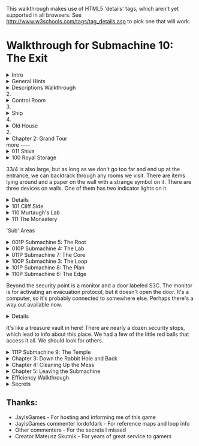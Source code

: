 This walkthrough makes use of HTML5 'details' tags, which aren't yet supported in all browsers. See http://www.w3schools.com/tags/tag_details.asp to pick one that will work.


Walkthrough for Submachine 10: The Exit
=======================================
<details><summary>Intro</summary>
Welcome to the final "Submachine" game! The series has spanned 10 episodes in as many years. The creator, Mateusz Skutnik, has finished up with the best art and longest trek so far. I've enjoyed the series greatly, so I wanted to put some work into a good walkthrough for others. Prior experience with Submachine in not necessary, but there are many references to previous games for those who want to look back.

The game world consists of 8 major areas, each of which has a portal back to a section of a previous Submachine game. The graphic style is that of the original, but updates were made so that they'd be appropriate to the new game. Most of the game play involves clicking switches, collecting items, and finding out where to put them.

There are a few parts to this walkthrough. I try to have progressive hints throughout, so that you can figure out as much as possible on your own. Also, each successive part is more detail oriented, so you can look for high level hints in the "Hints" section, detailed directions, you'll need to check out the "Efficiency" section.

"Explanations Walkthrough" leads you to clues to what you need before finding those items. It's a lot of back and forth, but hopefully you will understand what's going on. "Efficiency Walkthrough" is designed around subgoals for accessing the ending. Items are collected and used at convenient times with no explanation about what they are.

"Secrets" contains info for getting the ten small red balls that are used to access extra text just before finishing the game. Items used solely to acquire secrets are mostly ignored by the main walkthroughs, except under special spoiler tags.

I label areas mainly by their teleporter coordinates. So, '101' means first and third buttons depressed before activating teleporter. I also use a 'P' to mean through the powered portal. So '110P' means the area from the beginning of Sub 6: The Edge.

Remember that the game is designed so that you can't get stuck. No matter what you've done, what you have, or where you are, you can still reach the ending! (And you can still get all the secrets!)

Enjoy!
</details>
<details><summary>General Hints</summary>
- You're not stuck.
- Really, you're not stuck. The ending is reachable from any situation.
- The secrets are also reachable from any situation.
- If an item came from a device, it probably goes into a similar device.
- Mechanisms with little red and green lights need to be activated elsewhere.
- Pick up everything. There are no useless items.
- There are a few useless mechanisms.
- Most mechanisms have visual clues for how to activate them. Like missing pieces.
- If a mechanism stops working, you don't need it any more.
- Some obvious items are for non-obvious secrets. Progress is better than completion.
- There are some things you'll understand early, but can't be solved until much later.
- All ten secrets are small red balls. Some are hidden in "plain sight".
</details>
<details><summary>Descriptions Walkthrough</summary>
This takes you through the game, pointing out clues. It's more commentary than directions, so it's good if you want vague hints, or want to read about a previous section to see if you missed an obscured clue. The back story is left out, but you're led to in-game papers that describe it. Secrets are dealt with as if they were normal game items, but more vague and left out of the spoiler hints. This walkthrough is set up as if it's telling the protagonist's story. Read the Efficiency Walkthrough section if you need clearer guidance.

This is written as if we have everything we need to pass each obstacle. The player will have to jump back and forth between areas to actually reach the area in the next paragraph. Read about what you see, for subtle hints about what to do next. Spoiler hints will say where to go, but not what to do there or the best order to do anything.

Progressive spoilers: character of the game, descriptions and clues, search locations
1. <details><summary>Chapter 1: Where Am I?</summary>
  The first part of the game is simple and linear. Explore a bit, click to collect items, and use them where you can. Don't miss the 'Backpack' early on, you have limited inventory space! Figure out how the game works. Pass though rooms and portals. Find the teleporter to finish this part.
  1. <details><summary>Docks</summary>
    We start off on an unstable platform with stone floating around. This seems to be a technologically mixed area that plaques call the Northern Garden docks. There are four labeled 'docks'. There's a ship anchored (literally) to one of the docks, but we can't see it. There's a ladder, but all it has is a glowing orb at the top. It seems small enough to grab. A hole in the ground leads to a machine that doesn't do anything, but does have a hole for something. Pieces of the wall are floating around. They seem to be centered on something. There's a building blocking our path. The circular device nearby looks like it might be useful.
    <details><summary>Hint</summary>
    - Put the Light Sphere in the circular device to gain access to the building.
    </details>
  </details>
  2. <details><summary>Control Room</summary>
    his is a modest building that seems in disrepair. There are some levers upstairs labeled like the docks. What dock was the ship at? There's a backpack by a chair that looks useful. The stairway doesn't go anywhere. What breaks up support beams but leaves them floating? There's a vending machine in the corner. It seems to require an id card. Maybe there's one on the ship?
    <details><summary>Hint</summary>
    - Click the lever marked '3' to move the ladder to the ship.
    </details>
  </details>
  3. <details><summary>Ship</summary>
    We can reach what seems to be a space ship, but it still needs power. Luckily, there's ship number card by the entrance, and those cables go right into the machine we saw.
    <details><summary>Hint</summary>
    - Take the Id to the vending machine, insert it to get a Bottle Fuse, take it outside to the machine in the hole. Insert it and press the button.
    </details>
    The ship is so old that there's mold everywhere! It's interesting to look at, but probably doesn't do anything anymore. Maybe there's some scrap to collect on board. We found the bridge, but the security is still in place, and we don't have a captain's ID badge, or whatever goes in the other slot. There's a hatch missing a handle, maybe that's still around somewhere.
    <details><summary>Hint</summary>
    - The Door Valve is on the other side of the ship. Insert it into the hatch and click to open it.
    </details>
  </details>
  4. <details><summary>Old House</summary>
    We found a karma portal like the ones in previous Submachine games. They'll probably take us to many unusual places. This place seems like an old house. The way is blocked a bit, but nothing too difficult to handle. There's a hole in the floor with a little red ball at the bottom. Looks like something valuable, but we can't reach it. Even if we found a long stick to reach, it's so far down that grabbing it would be a problem. There's some strange equipment around. One large capsule has lights on it and a panel that might open, but it won't and the device seems inactive. The nearby door is shut and not opening. There's another unusual device on a lower level, but it seems to be missing some parts. All the statues are facing some brick structure that seems subtly out of place with the house. It must be important.
  </details>
</details>
2. <details><summary>Chapter 2: Grand Tour</summary>
  Now that you have access to a teleporter, there are many worlds to explore. Go from place to place collecting and using items. About half of them are used in the area you found them in, the rest go through the teleporter. Use the powered portals to get to areas from previous Submachine games. You'll finish this part of the game when you gather all the pieces to activate the powered portal in the first area.
  1. <details><summary>001 The Pyramid</summary>
    There's a bunch of ancient Egyptian stuff around, but the pyramid walls look like copper. There's a couple of geared devises on walls, but neither is complete. There's a totem with Hieroglyphics on it, and there are some papers around with the same symbols. A box on an upper level has the same symbol as the totem, but it doesn't seem to do anything. There are a couple of jackal heads that teleport us between them, which is odd because there are ladders that reach them both. There's also an odd gray stone device with buttons, attached to a socket. There's nothing around that fits in, though.
    <details><summary>Hint</summary>
    - The last hieroglyph page is in 111. The Karma Vile for the stone device is in 110P. You get the first Cog Wheel from the box when the totem is set up properly. The other 3 are in 001P, 101P, and 011. 
    </details>
    The ladders both drop down into compartments below. There's a glowing portal down one, and a glowing device down the other. They look useful. 
  </details>
  2. <details><summary>010 The Excavation</summary>
    Looks like a work site, but the drill is busted. It's turned off and there's a handle in what looks like red sand. It appears to be solid. There's sand on the other side too, but it doesn't fill the hole. There's a machine that seems to open a hatch somewhere. There's a glowing Range Confirmator that may need power.
    <details><summary>Hint</summary>
    - Get the handle and put it on the drill. Open the handles and pull both levers to activate it.
    </details>
    The drill must have already done its work, because there is equipment down its hole. One of the Range Confirmators is in a socket with a green light. There are two other sockets with red lights. There are two airlocks, but one is missing a handle. We can get past the other one. There's a closed hatch and a bar that looks like a handle.
    <details><summary>Hint</summary>
    - Open the other airlock with the handle, place both Confirmators in the sockets and activate the machine to open the hatch
    </details>
    There's a piece of paper with a some kind of rune on it here, and a large portal beyond the hatch.
  </details>

</details>
more
----
        <details>
        <summary>011 Shiva</summary>
            <p>This place consists of three large metal spheres, connected by a large pipe. The pipe is busted open and we can climb inside. Unfortunately, there are security fields blocking access to two of the spheres. We can enter the third, which has some kind of rotating device. Activating it changes some of its lights from red to green and vise versa, but anything but the original position puts up a security gate to that we can't leave. We can go all the way around the largest sphere and enter through a hatch. It seems to be a computer interface. There are a lot of green lights around. What could those be?
            <details>
                Use a Insulator Cap found in 101P to block the exit security gate. We'll assume the that emergency protocol has also been activated. It's in 110P
                </details>
            <p>With the security gates partially deactivated we can enter all the spheres through the busted tube. The left sphere has a large portal in it. The right sphere now has a ladder visible that exits below. There's a copper Cog gear here.
            </details>
        <details>
        <summary>100 Royal Storage</summary>
            This place is full of old structures that seem to be held together by advanced technology. There are time and space anomalies all around, so movement doesn't always end up where we expect. There are signs naming five separate storage facilities. There's nothing else of interest here.
            <p>32/1 is all red brick inside. There doesn't seem to be any order to the rooms, and backtracking leads to new places rather than old ones. It would be easy to hide somthing in here. Luckily, the total number of rooms seems low. There are items scattered about, and two metal devices in walls. One seems to need completion, with oblong recesses in it. Another looks like a secure box we don't have access to.
            <details>
                Fill the first device with Karma Fuses to access the second.
                </details>
            <p>33/1 is very small. There are some items on the floor, and you see all of it before returning to the entrance.
            <p>33/2 is also very small. Every exit leads back to the entrance, except the ones at the entrance. There are some things on the floor, but the large portal seems to be the reason this vault exists. Unfortunately, it's not active. There are round sockets in the wall nearby. Maybe it construction wasn't completed.
            <details>
                Fill the corners with Loop Stabilizers to active the portal.
                </details>
            <p>33/3 has much more space inside, and has some kind of order to it. The left doors all lead to the same places, and the same is true for the other doors and ladders. Backtracking to previous rooms is somewhat possible. There are a lot of devises on the walls! Most of them have red and green indicators and labels, though there is one dial with labels from all the other devices, and one with multiple red lights with a panel that might open. There's also a large capsule here that looks similar to the one near the first teleporter. Far from the entrance, there's a paper with some history about an escapee. Maybe there's hope of escaping?
            <details>
                Activate each device after setting the dial to its label. 
                </details>
            </details>
            <p>33/4 is also large, but as long as we don't go too far and end up at the entrance, we can backtrack through any rooms we visit. There are items lying around and a paper on the wall with a strange symbol on it. There are three devices on walls. One of them has two indicator lights on it.
            <details>
                Activate the two devices and then collect an item from the one with lights.
                </details>
        <details>
        <summary>101 Cliff Side</summary>
            <p>There's not much here. There's an older stone statue of an ox that's missing some pieces, a paper with some strange message about multiple dimensions, and a piston. The piston activates a ladder that leads to an upper ledge. The piston there is missing, though, so we can't reach higher. There's a big spherical machine that is missing something according to the pedestal nearby. There's a metal piece that's almost fallen off the ledge, but it doesn't fit in the machine.
            <details>
                The Stone Grapes are in 011P and 001. The other ox statue is in 110. The Ladder Piston is in the ship near the start of the game. The Data Tape is in 001P.
                </details>
            <p>Even with the machine satisfied, it doesn't seem to do anything useful. It only says that it's finished was it was doing. Maybe those cables are communicating with some other machine? The upper ledge has paper with a strange symbol on it. And a large portal.
            </details>
        <details>
        <summary>110 Murtaugh's Lab</summary>
            <p>This place is huge! It also seems to be falling apart, like the docks, there are paths that lead to empty space and broken walls floating about. There's a machine on the far wall with a socked for some large device. There are three doors around the teleporter.
            <p>The left room is the most broken up, and things are scattered around the floor. There's a paper on the wall. Someone may have been studying the strange behavior.
            <p>The center room was poorly barricaded, probably because of some fancy equipment in it and its back room. There's a large capsule here like the one near the first teleporter. There's also a magnifying glass that doesn't have an experiment running. We could use it if needed without disturbing anything. There are skulls on tables and in drawers. Why would anyone want to look at skulls?
            <p>The third door just leads to three more! The left one has an out-of-place old stone statue of an ox, and a box with mostly small things around it. The center door leads to a large portal. It's got a number of smaller devices connected to it with wires. Half of them have green lights and hold a metal thing like the ones lying around the floors here. The other half are empty with red lights. The right door contains a large version on an experiment. The experimenter seems to have found a way to repair broken walls!
            <details>
                Fill the portal devices with Vector Finders. 3 are here, the others are in 101 and 100.
                </details>
            </details>
        <details>
        <summary>111 The Monastery</summary>
            <p>If there were monks here once, they lived a spartan life. Most interesting things look like they came from elsewhere. There's a paper with what looks like hieroglyphics on it. There's a metal bar near a statue. There's a large capsule like the one near the first teleporter. There's some electric device, that could be a sender or receiver. There's a large portal that looks like it belongs here, strangely enough, but it's not active. There's also a circular stand like the one used to gain access to the control room to power the ship. Too bad we can't remove the Light Sphere from there.
            <details>
                Use a Light Sphere from 101P or 100P to get an item that powers the portal. 
                </details>
            </details>
        <p>'Sub' Areas
        <details>
        <summary>001P Submachine 5: The Root</summary>
            <p>We no longer have the metal keys to use the local teleporter, and it looks damaged by the karma portal anyway, so we're stuck in this area. The Coil we placed back then seems to have exploded, leaving a Light Sphere. There's a gear in the tub that looks out of place. We can move some panels from the wall to reveal a handle we didn't notice before. There's a ladder that leads to a socket in the wall. Opening the panel reveals that it's empty. Perhaps there's another one somewhere so we know what kind of thing plugs in.
            <details>
                Get a Root Finder from 101P to collect an item from below.
                </details>
            </details>
        <details>
        <summary>010P Submachine 4: The Lab</summary>
            <p>We've been on this roof before, but the ladder is broken, so we can't get to the familiar areas. There's a force field blocking the path, but it's controlled from our side. That's pretty sloppy security, or there's something inside that's important enough to stay there. There's a Light Sphere set up to get us into a new section of the lab. There's a page on the wall, something about time travel. There's a metal Ladder Step nearby, but there's no way it would fit the wooden ladder outside. There's another security device set up, this one is actually keeping us out. Maybe it's as sloppy as the one outside and we can trick it somehow.
            <details>
                There's a Chip with security codes hidden in 011P, but you'll need to head to 110 to actually get at it.
                </details>
            <p>Past the security is a workbench with a tank of karma like the one from the other lab. This one is set up to dispense it. Maybe if we had an appropriate container we could use it to do the miracles we saw in the other lab?
            <details>
                The container is in 000, and the miracle works, so it's a late-game item.
                </details>
            </details>
        <details>
        <summary>011P Submachine 7: The Core</summary>
            <p>This is the large shrine we visited before, but it seems to have aged quite a bit. The telescopes that haven't fallen apart still point to the same locations, but the electrical equipment is broken down an full of stones. There are floating blocks outside; this place may be damaged by the same thing that damaged others. The entrance we used last time is completely gone. Looks like someone visited at one point, but there's nothing left of them now but a suit and a skull. There's a large machine in one room that looks like the one on the cliff. The pedestal has the same message on it as well. There's a note left behind saying someone will be back here eventually. Hope that wasn't them in the suit.
            <details>
                Satisfying the machine at 101 will provide an item here.
                </details>
            </details>
        <details>
        <summary>100P Submachine 3: The Loop</summary>
            <p>This was the place we were stuck doing puzzles for what seemed like forever. The rooms aren't stable like before, though. They're randomized like in another vault. There are so many rooms, it's hard to reach a location. There are two valve enclosures with four positions each, but one valve is missing. There are two receiver bells with dials that need activation before they'll turn. All four of these items are labeled. There's a devise with all those labels on it, with similar bells, and columns with lights that might move. There's a grid of some kind of material, with the corners of the grid missing. There's a device that seems to be ripped out and has wires dangling. Finally, there's a mount with two lights, presumably where the reward for this puzzle is kept.
            <details>
                The missing valve is in the basement past the back door of 000. It might still be locked at this point. Use the valves to line up the lights with a bell, then turn the dial of the corresponding bell. Repeat. Grab the reward. More hints are in the Efficiency Walkthrough, but this is a long difficult puzzle, so don't get discouraged.
                </details>
            </details>
        <details>
        <summary>101P Submachine 8: The Plan</summary>
            <p>This is a small section of a world visited not long before. The Coil is still there powering the dimensional locater, but the ladder is missing. We no longer have the controller that let us jump between worlds. Luckily, someone has set up a light sphere crown to get us into the pod without it.
            <details>
                There's a Light Sphere below and the other is in 001P.
                </details>
            <p>Some of the equipment has been removed from the pod, but they left a Cog above and didn't open the hatch after unlocking it. We've seen some Ladder Steps around, maybe if we get enough we can reach the area below us for the first time.
            <details>
                The 3 Steps are in 111, 010P, and 110P.
                </details>
            <p>We made it down the ladder! There is a Light Sphere here, along with instructions for setting up the crown above. There is a little round device in a computer socket that isn't doing anything but make blue light. Maybe it will be of more use elsewhere. 
            </details>
        <details>
        <summary>110P Submachine 6: The Edge</summary>
            <p>This the the place we were dropped off to die when we couldn't pass a security check. The teleporter looks worse than before, and pieces of wall have fallen down, revealing an entrance we never say before. Too bad there's no valve on that hatch. There's some new equipment set up, some sockets, what could those have been for? Around the corner, there's a paper with a strange symbol on the wall. The path beyond seems to have broken off. The vents are rusted enough to remove the covers and enter.
            <details>
                There's a fuse for the socket in the lighthouse. The valve is in one of the vents.
                </details>
            <p>There's a security system on through the left vent, but all the green balls needed to disable it are there. There are some items on pedestals (or fallen off), those must be important. There's also a large capsule like the one near the first teleporter.
            <p>The right vent has a four-way split with a machine controlling where to go, but it's blocked, so we can only go up. There's another one of those robot storage devices that seem to be everywhere. This one has something glowing in it. 
            The valve nearby is locked just like the entry machine is.
            <details>
                The Block Remover Tool is in the other vent. Use it on the center of the machine, unlocking it and the valves.
                </details>
            <p>The valves control which two exits are open at any time. There are a few items around that could be useful, including the Hatch Valve for the hatch outside. Beyond the hatch is another security point like the one in the vent, but this one is missing the Plasma Charges that unlock it. We'll have to find those.
            <details>
                There's a Charge in each vent, and the other in in 011.
                </details>
            </details>
            <p>Beyond the security point is a monitor and a door labeled S3C. The monitor is for activating an evacuation protocol, but it doesn't open the door. It's a computer, so it's probably connected to somewhere else. Perhaps there's a way out available now.
            <details>
                The protocol is for 011. The door is opened in the ship at the beginning of the game.
                </details>
            <p>It's like a treasure vault in here! There are nearly a dozen security stops, which lead to info about this place. We had a few of the little red balls that access it all. We should look for others. 
        <details>
        <summary>111P Submachine 9: The Temple</summary>
            <p>We just came from here but it looks like a lot of time has past. There's a lot more red 'sand' everywhere, and the only accessible plaque is broken. It covers up most of the places we knew about. Finding an item in this would be like finding an needle in a haystack. There is one place to go, past a hole in the stairway where it looks like someone set up a dimensional locater. Too bad we don't have the control device, but it's broken anyway. There's a wire to some holding cylinder. If we can power it we might salvage something from this trip.
            <details>
                The Coil is in 101P
                </details>
            </details>
    </details>
    <details><summary>Chapter 3: Down the Rabbit Hole and Back</summary>
        <p>This part of the game is again more linear, with a little backtracking. Explore the oldest sections of Submachine games in order to open up the rest of the options. Don't be afraid when the exit disappears on you. You'll find another way out to end this part of the game.
        <details>
        <summary>000P Submachine 2: The Lighthouse</summary>
            <p>This place was the real beginning of journey through the Submachine. Now it's so full of this red stuff that we can't go very far. There's a Light Sphere where the wisdom crystal was once. But it was taken, so the light is a mystery. The box with all the wires seems to have blown a fuse or something, since one of the levers is inactive. The path up is blocked, but there's a light crown around to get us to the other side of the room. The ladder won't extend, one of the wires is broken. There's a little box like the one in the lab nearby. There's also a transmitter hooked up to a grid of strange symbols, like the ones we've found on paper.
            <details>
                Enter the 4 runes into the transmitter. The papers are at 010, 100, 101P, and 110P. The receiver is at 111. Use the item to fix the wire, and pull the lever on the box to extend the ladder
                </details>
            </details>
        <details>
        <summary>Submachine 1: The Basement</summary>
            <p>Ah, the original Submachine game console. There's a note about the lab stuff nearby, but the game is where we first noticed something was different. And there's a karma portal here. Maybe we can here from somewhere else originally? Through the portal is a setup like at the end of the game, but it's all real... and fake! It's a bunch of paintings that make it look like we've reached the outside. The path circles a tower, but part of it is broken up with more floating walls. There's an elevator here. Looking out from it the paintings seem real. Well, real enough for a game. This is the ending of Submachine, and we're retracing our steps back through it. Maybe it was all real after all?
            <p>Well, these red rooms are new, but the elevator disappeared from under the same symbol it appeared under back then. There seem to be unsolved problems here. Levers and stones and switches. It's still like a game setup, everything nearby just needs to be rearranged properly, and maybe we'll get to the portal behind the glass. The raised bed doesn't seem all that necessary, though.
            <details>
                The stone goes on the scale, the stone gets turned to match the mark on the other one, the switches need to be flipped, and all 4 levers can be collected and inserted into their spots around the glass.
                </details>
            <p>Now this is familiar! All the puzzles here are just as we left them, but more broken apart and moldy. It must have been real after all! Well, lets collect all the items from before, maybe they'll be useful outside. There's a portal where the original exit was. The wisdom crystal is missing of course, but there's another Light Sphere in its place. Maybe they 'grow back' after a long enough time? Continuing to retrace our steps leads us back to the old house. Did we come from here originally?
            </details>
    </details>
    <details><summary>Chapter 4: Cleaning Up the Mess</summary>
        <p>This part of the game is about traveling around, dealing with all the unfinished business you've noticed along the way. Find a way to reconstruct damaged sections of the world. Collect and use all the secrets now. Reach the giant bulb at the top of the lighthouse to move on to the last part.
        <details>
        <summary>Find a tool</summary>
            <p>We're back at the house, and have access to every location and portal. Are there any mysteries we couldn't deal with before that we can now? How about the large capsule right here by the door?
            <details>
                Use the 4 Fuses from the basement to activate the 4 capsules. They're in 100, 110, 110P and 111.
                </details>
            <p>There's an Empty Karma Stabilizer inside. Perhaps we should fill it with karma?
            <details>
                The karma tank is in 010P.
                </details> 
            </details>
        <details>
        <summary>Perform the miracles</summary>
            <p>Leaving the lab, we see that the roof tiles dislodged by proximity to the karma portal are reacting to the Stabiliser. Using the Stabiliser on them actually fixes the broken roof! How many other places did we come across that had broken, floating pieces?
            <details>
                at least 11 ;-) (but one was the roof you just fixed, and two can't be fixed)
                </details>
            <p>There were so many places to go! Mostly there were Tiles to collect. There was a pathway with a message about a sentient machine, a box of junk that looked interesting, and more! The one in the basement was really confusing, The submachine game seems like a real place, but the portal took us to some electronic world. Were we really in the game? This last place has a door that seems to be unlocked by placing Tiles above it. Let's see if we have all 4.
            <details>
                The tiles are in repaired karma portals in 000, 000P, 110, docks.
                </details>
            </details>
    </details>
    <details><summary>Chapter 5: Leaving the Submachine</summary>
        <p>Almost done! The karma doorway leads to the top of the lighthouse. The items in the there are used to acquire the pieces of the final mechanism. It's not very hard either. Just don't activate it if you want to try to get all the secrets. You have to start over from the beginning once you see the ending.
        <details>
        <summary>Enter the Lighthouse (Submachine 2)</summary>
            Past the doorway is a steel room with a note about entering the Submachine, and what looks like a security system. There are two fuse sockets that may need to be filled.
            <details>
                The Fuses are in 011P and 100P
                </details>
            <p>The ladder leads to the lighthouse. There's another note about a sentient machine. The large lamp we powered back then is still active! Too bad it didn't take us out of the submachine then. Better not try again that way. Since it didn't work, we might as well take these items nearby.
            <details>
                The large lamp still leads back into the loop like it did before!
                </details>
            </details>
        <details>
        <summary>Leave the Submachine for good</summary>
            <p>With the ID we can get further into the ship. It turns out it was just an observation deck, but there's some equipment up here. There's also a note about the lamp turning off. Will someone be expecting us? 
            <p>We have a Portable Light Crown and the Light Sphere that activates it. Now all we need is a place to set it up. There was a note about needing something else as well. Maybe whatever that is will be the last clue to making this work.
            <details>
                The note was in 101P, get the Converter in 110P. Set it all up in the lighthouse.
                </details>
            </details>
        <details>
        <summary>Enjoy the Ending!</summary>
            <p>They are Murtaugh and Elizabeth. They are the people the notes have been written by or about for the entire Submachine series. See the karma arm? This game would have been much easier with one of those!
            </details>
        </details>
    </details>
<details><summary>Efficiency Walkthrough</summary>
    <p>Here you'll find what I think is a really efficient path through the game. It's not the common path, but I've left directions in each goal for getting the stuff you've missed if you're not following along. It's divided into milestones and steps. If you don't know what to do, check which milestones you've completed and take a look under the next one you haven't.
    <p>Progressive spoilers: strategy, steps broken down, solutions and pointers
    <details>
    <summary>Reach the Teleporter</summary>
        <p>Look around and do a bunch of obvious stuff. You can ignore the Backpack if you're following this walkthrough, but you may want it just in case. You'll eventually find a red and white mechanism with three buttons in a row and one underneath. That's the teleporter. The top three set the location and the bottom one activates it, sending you to another, different-looking teleporter. You're at 000 currently.
        <details>
        <summary>Step-by-step</summary>
            - There's a Light Sphere at the top of the ladder
            - Use it to access the building. 
            - Use the levers to move the ladder to the ship.
                <details>
                    Third from the left goes down, rest stay up
                    </details>
            - Get the Ship ID Number and use it to get a Bottle Fuse.
            - Power up the ship and enter.
            - Get the Door Valve and Ladder Piston from the ship.
                <details>
                    From entrance, Valve is left then up all the way, Piston is right all the way and up, then left
                    </details>
            - Use the Door Valve to exit the ship
                <details>
                    Exit door is right from the Piston
                    </details>
            - Click through obstacles to reach the teleporter.
            </details>
        <details>
        <summary>Secrets</summary>
            None accessible now
            </details> 
        </details>
    <details>
    <summary>Activate the '110' Powered Portal</summary>
        <p>For this we need 5 Vector Finders, but 3 are in 110 in rooms near the portal. We need to teleport to two places to get them before heading to the portal. For efficiency, we should take a Plasma Charge with us, found in a fourth teleport location, and well hidden. You can get all of these items without needing any others.
        <details>
        <summary>Step-by-step</summary>
            - Visit 100, get the Vector Finder, it's somewhere left of the teleporter
                <details>
                    Enter the storage vault, there's only one left of the teleporter. The doors lead to 5 random rooms, so keep clicking until you see a metal object in front. Get it and click doors until you see the vault arms, signifying the exit.
                    </details>
            - Visit 101, get the Vector Finder, it's nearby
                <details>
                    Use the Piston to call the ladder. Take it up one screen, the Vector Finder is a metal object on the edge of that ledge.
                    </details>
            - Visit 011, get the Plasma Charge, it's a small green sphere
                <details>
                    Follow the ladders all the way around the spheres. Enter the large one at the hatch and go to the left of the massive computer. One of the glowing green things is the Plasma Charge.
                    </details>
            - Visit 110, three rooms have Vector Finders, one has the portal
                <details>
                    Enter the door left of the teleporter, the Vector Finder is down the stairs. Enter the door right of the teleporter, the Vector finder is past obstacles, down a hallway, and inside a desk. Enter the door further right of the teleporter, to see three more doors. The Vector Finder is in the right room and the portal is in the center room.
                    </details>
            - Activate the Portal
                <details>
                    With the Vector Finders selected, click each socket with a red light to insert the Vector Finder. The portal will glow blue.
                    </details>
            </details>
        <details>
        <summary>Secrets</summary>
            <p>Secret 1 is in the vault, you'll be back later, so no pressure. An item for accessing the secret room is here.
            </details>
        </details>
    <details>
    <summary>Complete the Ladder</summary>
        <p>For this we need 3 Ladder Steps, each in a different teleport location. One is, as you've guessed, behind the portal we just activated. While we're there, we'll save ourselves a trip by getting a rune and activating Shiva's emergency exit protocol. The second Step is a quick grab like the Vector Finders, but we'll collect a paper with a hint while we're there. The third Step will take some work, since we need to gain access to the powered portal to reach it. 
        <details>
        <summary>Step-by-step</summary>
            - Enter the portal at 110, find the crawl vents and rune paper.
                <details>
                    Go left, click to open, left again for rune
                    </details>
            - Enter the left vent, then the right, collecting everything
                <details>
                    Both vents only have a few rooms. The left one is easy, collect the Plasma Charge, click to deactivate the security grid, and collect the Block Removal Tool. The right one needs the Removal Tool to get the center mechanism working, then there's a wheel in rooms to rotate it. Click once when going through, 3 times when going back. Collect the Plasma Charge in the first room, Ladder Step in the second, and Hatch Valve and Karma Vial in the third.
                    </details>
            - Enter the Hatch right of the portal, activate Shiva's emergency protocol
                <details>
                    It's high up on the wall. Connect the Hatch Valve and open it. Inside, place the three Plasma Charges in the box and click the screen to deactivate the barrier. If you're missing a Charge, get it from 011. Click the large screen and click the protocol toggle to change it.
                    </details>
            - Visit 111, collect the Ladder Step and paper with Hieroglyphics
                <details>
                    Step is far right of teleporter, paper is far left.
                    </details>
            - Visit 010, activate the drill
                <details>
                    At the far left of the teleporter is a handle, connect it to the drill and open both handles. Pull the lever you just passed, then come back and pull the handled cord to activate the drill
                    </details>
            - Grab items underground and use them there to find the portal
                <details>
                    Enter the hole right of the teleporter, collect the Range Confirmator. Enter the drill hole, place the Confirmator in one of the sockets. Get the Air Lock Handle in the bottom right and use it to open the Lock at the bottom left. Get the other Confirmator and the rune paper behind it.
                    Place the Confirmator in the other socket. Activate the hatch in the other hole, then return to the hatch to find the portal beneath.
                    </details>
            - Enter the portal, collect the Ladder Step
                <details>
                    Grab the Canister powering the portal blocking your path and proceed inside the building. The Ladder Step is down the stairs and to the left.
                    </details>
            - Visit 101 again, grab the rune paper, enter the portal, finish the Ladder
                <details>
                    Go up to the second ledge this time. If you don't have the Ladder Piston set up, get it from the Ship and set it up. There's a rune paper at the top, then the portal. The ladder is just left of the portal, use the Steps to complete it.
                    </details>
            </details>
        <details>
        <summary>Secrets</summary>
            <p>The Secret Vault is the door labeled S3C, but you can't get in yet
            </details>
        </details>
    <details>
    <summary>Acquire the Second Light Sphere</summary>
        <p>The first sphere is just beyond the ladder in 101P, but this is the 'harder' one to get. If you found the 'easy' one first, see 'Complete the Ladder' above to access this one. Use the Light Sphere to access the pod, and collect the other 4 items in this area. There are no more puzzles here. Avoid the paper. It has a hint for the end of the game, but it will fill an extra inventory slot so it's not worth it unless you're collecting them. After this area we'll grab the other Cog Wheel, and go collect the 'easy' Sphere. We waited so that we can complete that entire area, including past the portal, in one trip!
        <details>
        <summary>Step-by-step</summary>
            - Collect 4 items in 101P
                <details>
                    There's a Root Finder left of the ladder. Use the Light Sphere to access the pod. There's a Cap in the hatch and a Cog up above. The Coil is next to the portal out.
                    </details>
            - Visit 011, the route has changed, and there's a Cog Wheel nearby
                <details>
                    Enter the busted tube and head into the lower sphere. Use the Insulator Cap on the mechanism to avoid getting locked in. Head into the large sphere and take the ladder down to get the Cog Wheel. If there's no ladder, activate it in 110P. If you don't have the Plasma Charge you need, it's at the left of this large sphere. The instructions are in 'Complete the Ladder' above.
                    </details>
            - Visit 001, reach the portal
                <details>
                    You should already have the Cog you need, but you'll need the other one in a minute so lets get it. There's a totem right of the teleporter. Go up twice to find the hint papers for it. They are Hieroglyphics and repeated symbols show you how to line up the papers. If you don't have the third one already, you can get it from 111, but it would be easier now to just try all the options for the last symbol. The box up and to the left will be open if all the symbols are correct. Collect the large Cog Wheel and use it in the nearby mechanism to lower the ladder. There are two, but the Cog only fits in the correct one. Follow the ladder down to reach the portal.
                    </details>
            - Collect 3 items past the portal, including the Light Sphere
                <details>
                    The Light Sphere is visible, and the small Cog Wheel is in the tub. 
                    Clear the metal plates on the far right to access another portal. Use the Root Path Finder (described above) to reach the Data Tape.
                    </details>
            - Finish up the area by collecting the last 2 items
                <details>
                    Exit the portal and use the Cogs (described above) in the other mechanism. Head down to the jackal head and click until it brings you to the other one. There's a ladder down to a Portal Charge, and a device that takes the Karma Vial and gives a Stone Grape when the third button from the top is clicked. If you don't have the Karma Vial, get it from the tunnels left of 110P. Use the Jackal to get back to the teleporter.
                    </details>
            </details>
        <details>
        <summary>Secrets</summary>
            Nothing here
            </details>
        </details>
    <details>
    <summary>Activate the '000' Powered Portal</summary>
        <p>By now you've seen most of the areas, and we'll see most of the rest for this objective. The goal is to make use of your items to get 3 Portal Stabilisers and a Portal Charge. We have to visit one of two locations twice to finish up, so we'll pick the one that's quicker. Depending on how you used the first Light Sphere, you may have different items, so the first step is to use the second Sphere to get caught up.
        <details>
        <summary>Step-by-step</summary>
            - If you haven't yet, use the Light Sphere at 101P, then finish 001
                <details>
                    This is described above in 'Acquire the Second Light Sphere'. The end result should be: Insulator Cap, Coil, Portal Charge, Stone Grape, Data Tape
                    </details>
            - Use the other Sphere in 111, get the Portal Stabiliser in 111P
                <details>
                    You can use the Sphere down the right ladder. You get a Glyph that powers the portal. There's only one thing to do in 111P, go left and up the stairs to plug in the Coil and find the Stabiliser at the end of the wire.
                    </details>
            - Quick stop at 101 to drop off the Data Tape
                <details>
                    That big computer on the ledge needs it
                    </details>
            - Visit 011P, get Stabiliser, Grape, and Skull
                <details>
                    If you can't get there, use the Insulator Cap in the lower sphere to enter the left sphere. There's a Grape Stone in the box on the floor, a Skull in one of the rooms, and a Stabiliser in another.
                    </details>
            - Quick stop at 101 to drop off 2 Grape Stones
                <details>
                    The ox statue to the left needs completion
                    </details>
            - Visit 110 to get the Stabiliser, drop off Canister
                <details>
                    Go right from the teleporter. The door left of the portal door has the Stabiliser. Left from the teleporter is a socket for the Plasma Canister. Take the short detour if you're collecting secrets, it will save an inventory space.
                    </details>
            - Activate the 000 Portal
                <details>
                    Actually, don't do it yet. Save the trip and start the next walkthrough section to get the clue first. It's a big milestone so it deserved to be written here... You have all the items, so head right and down from the teleporter to reach the portal. Plug in the 3 Stabilizers and Portal Charge, then press the lever to activate the portal.
                    </details>
            </details>
        <details>
        <summary>Secrets</summary>
            <p>Secret 2 is in the tomb. Secret 3 is in the shrine, you'll be back there later. Secret 6 is in the box in the lab, but you can't get it yet.
            </details>
        </details>
    <details>
    <summary>Open the Back Door to '000'</summary>
        <p>The puzzles here are mostly local, so enter the portal and keep pressing forward. There's a place to backtrack at the beginning, so we'll get the last rune paper first to minimize that. There are a bunch of items to get just before reaching the door, so it's best to get them now.
        <details>
        <summary>Step-by-step</summary>
            - Visit 100 to get the last rune paper
                <details>
                    Far right of the teleporter there's a ladder up to 33/4. Enter and go right until you see the rune paper on the wall. Go right again to return to the entrance so you can leave. There are puzzles here, but now is not the time to do them. You should have 4 rune papers now. The others are in 101, 110P, and 010.
                    </details>
            - Activate the transmitter in the basement
                <details>
                    The portal from 000 is right and down from the teleporter. Head down to get a Light Sphere, then up to use it. Left of the path past that is where you enter the runes. Each input has a different set of runes, so click until you see one that's on your papers. Like the temple totem, nothing will happen here when you set all the runes. Now we backtrack and find the receiver.
                    </details>
            - Reach the elevator
                <details>
                    The rune receiver is in 111, down the ladder left of the teleporter. Take the fork and return to the blocked path. Use it to complete the wire, then head around to the box near the area entrance. Flip the switch to lower the ladder. Head back to the ladder. Use the portal below and head left to the elevator.
                    </details>
            - Solve the red room puzzles
                <details>
                    Click elevator buttons to reach the red rooms. The puzzles here are all self-contained. Move back and forth between rooms, flipping switches, grabbing items and using them. You'll finish by releasing the glass covering a portal out.
                        <details>
                            You need 4 Levers. One is on the ground. One is accessed by pressing both switches, then retrieving it from the upper right room. For the third, take the Stone Weight from the lower right and put it on the platform in the lower left. Finally, check the notch in the stone wheels. Move the one to line up with the other, and take the Lever from device just left of the exit. Put all the Levers around the exit to access the portal. An efficient path is: right, all down, all up, all left, exit.
                            </details>
                    </details>
            - Grab some stuff on your way back
                <details>
                    This is a reminiscing area, with no puzzles left to solve. Go down, left and grab the four white fuses. Then up, left, up to the portal. Before you go, you should get the Valve just left of the portal, and the Light Sphere right and all the way up from the portal.
                    </details>
            - Remove the beam from the door to reach 000
            </details>
        <details>
        <summary>Secrets</summary>
            <p>An item for Secret 10 is near the rune paper, but we don't need it yet and will be back later. Secret 5 is in the box just off the path, but you have to complete this section to get it. Secret 4 is here, you have to backtrack to the red rooms. Items needed for Secrets 4, 5, 6, and 7 are in the yellow rooms.
            </details>
        </details>
    <details>
    <summary>Fill the Stabiliser with Karma</summary>
        <p>Now we can satisfy the large capsules that we've seen around the place. That will get us a Stabiliser, which we can then fill to make it useful. The idea is straight forward, but it's a major milestone that involves searching back through places we've been.
        <details>
        <summary>Step-by-step</summary>
            - If you missed them, get the 4 Fuses and Skull
                <details>
                    The fuses are in the yellow rooms through the back door in 000, the Skull is from 011P
                    </details>
            - Visit 111, place fuse
                <details>
                    It's down the ladder left of the teleporter
                    </details>
            - Visit 100 33/3, place fuse
                <details>
                    Second storage room right of the teleporter. Go right once from the entrance, place the fuse and return the way you came. Again, there are puzzles here, but we'll get to them later.
                    </details>
            - Visit 110, place fuse, get Chip
                <details>
                    The large capsule is through the door right of the teleporter and down the hall. On the other side of that room is a magnifying glass you can use to examine the Skull.
                    </details>
            - Visit 110P, place fuse
                <details>
                    Go through the left crawl vent and alternate right and up until you reach the large capsule.
                    </details>
            - Return to 000, collect Empty Karma Stabiliser
                <details>
                    It's by the door left of the teleporter.
                    </details>
            - Visit 010P, fill Stabiliser 
                <details>
                    There's a security point in the lower level. Move the pedestal with a click and place the Explorer's Chip on it. Click the scanner to proceed. Put the Stabiliser on the lab equipment and turn the dial on the tank to fill it.
                    </details>
            </details>
        <details>
        <summary>Secrets</summary>
            This is a good time to get Secret 6 from the lab.
            </details>
        </details>
    <details>
    <summary>Enter the Lighthouse</summary>
        <p>The Stabiliser allows us to enter many new (small) areas. We need to collect 4 Tiles from them, and 2 Plasma Coils. We finally solve the puzzles in the Royal Storage, unless they've been completed along the way.
        <details>
        <summary>Step-by-step</summary>
            - Visit 100, activate portal
                <details>
                    Explore the vaults looking for Loop Stabilisers and Karma Fuses. They're all 'loops', so doors may not lead where you expect. Start on the right of the teleporter. Down the ladder you can get one of each item pretty easily. The next vault has a Fuse at the right and the portal on the left of the entrance. The next vault has a puzzle to get an item. Set a switch, then activate the corresponding mechanism. Repeat until you get the Stabiliser. The upper vault is hardest to navigate. Solve the puzzle by clicking two different levers, and a panel with a Stabiliser will open. A Fuse is on the ground. Head left of the teleporter to the other vault. Find a Fuse on the ground and use all 4 in a mechanism. Click to activate. Find the Stabiliser in an opened panel. Head right of the teleporter to the first vault. Enter and place the Stabilisers around the portal.
                    <details>
                    <summary>If you're really stuck</summary>
                        33/3:
                            Enter, Left, Dial to '1', Up, Set Device,  Left, Dial to '2', Right, Right, Right, Set Device, Right, Left, Dial to '3', Down, Set Device, Left, Dial to glyph, Down, Down, Get item, Down, Exit.
                        33/4:
                            Enter, Left, Left, Get item, Up, Set Device, Right, Right, Right, Down, Set Device, Up, Left, Get Item, Left, Exit.
                        </details>
                    </details>
            - Visit 100P, get Plasma Coil
                <details>
                    This is the most difficult and annoying puzzle in the game. There are 10 rooms that you reach randomly with each exit click. There are two dials to turn that need to be activated by certain configurations of two Valves, one of which needs to be placed from the inventory. It's all coordinated visually by a device with two small lights on two labeled columns and two labeled transmitter horns. Horns correspond with dials and columns correspond with valves. Set the valves so that the two lights are even with a horn, forming an electric arc. Turn the dial for that horn, which should be lit up. Repeat. Find the panel that should now have two green lights on it. Click to get the Plasma Coil. Find the entrance and get out.
                    <details>
                    <summary>If you don't even want to try</summary>
                        This only works if you start with the left light on top and the right light on bottom like how the puzzle starts off. Turn the 'left' (with turnstile symbol pointing left) valve 1 time, turn the 'right' valve 2 times. Activate the dial of the glowing receiver. Turn the 'left' valve 1 time, turn the 'right' valve 3 times. Activate the dial of the glowing receiver. Pick up the item. Find the exit. 
                        </details>
                    </details>
            - Visit 110, get Tile D
                <details>
                    Left of the teleporter is a socket for the Plasma Canister. Use it to access a broken karma portal. Fix it with the Karma Stabiliser. Enter to find Tile D.
                    </details>
            - Visit 011P, get Plasma Coil
                <details>
                    To the right of the shrine is a broken passage. Fix it with the Karma Stabiliser, enter the portal and collect the Coil.
                    </details>
            - Visit 000, get Tile C
                <details>
                    To the right of the teleporter is a broken wall. Fix it with the Karma Stabiliser to access Tile C
                    </details>
            - Visit 000P, get Tile B
                <details>
                    Head through the area to the karma portal. Head right to some broken bits in the air. Fix them with the Karma Stabiliser to access Tile B. You'll have to exit the way you came, since the elevator is gone.
                    </details>
            - Return to docks, get Tile A, enter Lighthouse
                <details>
                    Exit the ship. The wall near the Light Sphere is broken. Fix it with the Karma Stabiliser to access Tile A. Enter the building, go up then take the stairs down. They're broken, but you can fix them. Insert each Tile to enter the door. Insert each Coil and click the screen to call the ladder. Enter the vent and climb the ladder to reach the lighthouse.
                    </details>
            </details>
        <details>
        <summary>Secrets</summary>
            <p>Secret 1 is in a vault. An item for Secret 10 is in a vault, but you may need to get it on the way out to if you're worried about inventory space. Secret 7 is in the loop. Secret 8 is in the lab, as is the other item for Secret 10. Secret 10 is now reachable. Secret 5 is on the way to Tile B. Secret 9 is at the docks.
            </details>
        </details>
    <details>
    <summary>Exit the Lighthouse</summary>
        <p>There are three items needed to exit, and one you should have by now. The two items to the left and right of the large bulb in the lighthouse can each be traded for one of the others. Put them together in the right place and it's all over. Don't activate them if you want to collect secrets. Once you see the ending you have to start the game over.
        <details>
        <summary>Step-by-step</summary>
            - Get the Portable Light Crown from the ship
                <details>
                    The top of the ship is up from the three way pipe. Insert the Id Card and climb the ladder to get the Crown.
                    </details>
            - Visit 110P, get the Portable Light Crown Holder
                <details>
                    Right of the teleporter are a couple of fuse sockets. Insert the Fuse in one and take the Holder from the other.
                    </details>
            - If you don't have it yet, get the last Light Sphere
                <details>
                    It's in the yellow rooms through the back door of 000
                    </details>
            - Return to the lighthouse to see the ending
                <details>
                    Go back to the docks and under the building to the lighthouse. Insert the Holder in the fuse socket, the Crown in the Holder, and the Sphere in the Crown. Click to complete the game and see the ending.
                    </details>
            </details>
        <details>
        <summary>Secrets</summary>
            Visit the secret vault when you're nearby. You can use all the secret balls to reveal history messages, and a final 'Thank You' from creator Mateusz Skutnik
            </details>
        </details>
    </details>
<details><summary>Secrets</summary>
    <p>Generally in order of accessibility
    <p>Progressive spoilers: hint title, area and needed items, detail 
    <details>
    <summary>Secret 1<summary>
        Storage Vault
        <details>
            110 32/1 Nothing needed
            <details>
                The secret is on the wall by the upper right light in the room with the mechanism you open to get an item. Click the dot that's redder than the rest of the wall.
                </details>
            </details>
        </details>
    <details>
    <summary>Secret 2</summary>
        Tomb
        <details>
            111P Nothing needed
            <details>
                The secret is in a big pile of sand right of the entry point into the tomb. Click the oddly colored highlight to get it.
                </details>
            </details>
        </details>
    <details>
    <summary>Secret 3</summary>
        Telescope
        <details>
            011P Nothing needed
            <details>
                Collect two parts of a telescope from rooms in the shrine and assemble them on a mount in another room. Look through the telescope to release the secret.
                </details>
            </details>
        </details>
    <details>
    <summary>Secret 4</summary>
        Sleeping Spoon
        <details>
            000 Red area, after completing powered portal
            <details>
                Take the Spoon back to the previous area from where you found it and place it on the raised bed. The little door will open revealing a secret.
                </details>
            </details>
        </details>
    <details>
    <summary>Secret 5</summary>
        Basement Box
        <details>
            000P, with Pearl
            <details>
                Get a Pearl from what looks like a faceless upright clock in the area behind the locked door. Put it in the box just off the main route through the powered portal.
                </details>
            </details>
        </details>
    <details>
    <summary>Secret 6</summary>
        Lab Box
        <details>
            110, with Pearl
            <details>
                Get a Pearl from what looks like a faceless upright clock in the area behind the locked door of 000. Put it in the box through the left door of the three at the right of 110.
                </details>
            </details>
        </details>
    <details>
    <summary>Secret 7</summary>
        Loop
        <details>
            100P, with 4 Stone Cubes
            <details>
                Get four stone cubes from the floor of a room past the locked door in 000. Travel through the loop until you see a grid with missing corners. Place a cube in each corner. Travel through the loop until you see the backing of the grid, with a secret available.
                </details>
            </details>
        </details>
    <details>
    <summary>Secret 8</summary>
        Pillars
        <details>
            110, with Karma Stabiliser
            <details>
                At the far right of the area are some broken pillars. Repair them with the stabiliser to access the secret.
                </details>
            </details>
        </details>
    <details>
    <summary>Secret 9</summary>
        Entry
        <details>
            000 Docks, with Karma Stabiliser
            <details>
                Return to the place of your entry to the game, far left of the Docks. Repair the wall to access a karma portal to a little place with a secret.
                </details>
            </details>
        </details>
    <details>
    <summary>Secret 10</summary>
        First Sight
        <details>
            000, with Long Stick and Metal Spring
            <details>
                The first is the last! Enter 100 33/4 (top right vault) and go right three times to find a long stick. Go to 110, left along the bridge made using the Plasma Canister. Repair the wall and enter the portal to find a box with a spring inside. Combine the stick and spring by clicking one on the other. Use the stick on the visible secret in the hole to retrieve it.
                </details>
            </details>
        </details>
    <details>
    <summary>Secret Vault</summary>
        Battery
        <details>
            110P, Battery
            <details>
                Gain access to the vault door during normal game progression. (Find a Hatch Valve in the tunnels to the left of the entry to 110P. Use it on the hatch to the far right of the entry. Enter, and disable the force field with three plasma charges found in the tunnels and 011.) Find a Triple A Battery on the floor under the stairs in 110. At 000 Docks, place the battery in the slot in the ship near the captain's id reader. This opens the door to the secrets vault, at 110P
                </details>
            </details>
        </details>
</details>

Thanks:
-------
- JayIsGames - For hosting and informing me of this game
- JayIsGames commenter lordofdark - For reference maps and loop info
- Other commenters - For the secrets I missed
- Creator Mateusz Skutnik - For years of great service to gamers



